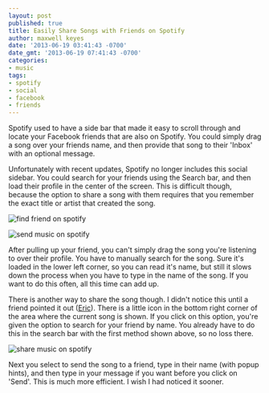 ```yaml
---
layout: post
published: true
title: Easily Share Songs with Friends on Spotify
author: maxwell keyes
date: '2013-06-19 03:41:43 -0700'
date_gmt: '2013-06-19 07:41:43 -0700'
categories:
- music
tags:
- spotify
- social
- facebook
- friends
---
```


Spotify used to have a side bar that made it easy to scroll through and locate your Facebook friends that are also on
Spotify. You could simply drag a song over your friends name, and then provide that song to their 'Inbox' with an
optional message.

Unfortunately with recent updates, Spotify no longer includes this social sidebar. You could search for your friends
using the Search bar, and then load their profile in the center of the screen. This is difficult though, because the
option to share a song with them requires that you remember the exact title or artist that created the song.

![find friend on spotify]({{site.assets.url_prefix}}/images/posts/spotify-sharing-friends.png "find friend on spotify")

![send music on spotify]({{site.assets.url_prefix}}/images/posts/spotify-send-music.png "send music on spotify")

After pulling up your friend, you can't simply drag the song you're listening to over their profile. You have to
manually search for the song. Sure it's loaded in the lower left corner, so you can read it's name, but still it slows
down the process when you have to type in the name of the song. If you want to do this often, all this time can add up.

There is another way to share the song though. I didn't notice this until a friend pointed it out
([Eric](http://www.linkedin.com/in/erlewis)). There is a little icon in the bottom right corner of the area where the
current song is shown. If you click on this option, you're given the option to search for your friend by name. You
already have to do this in the search bar with the first method shown above, so no loss there.

![share music on spotify]({{site.assets.url_prefix}}/images/posts/spotify-share-button.png "share music on spotify")

Next you select to send the song to a friend, type in their name (with popup hints), and then type in your message if
you want before you click on 'Send'. This is much more efficient. I wish I had noticed it sooner.
